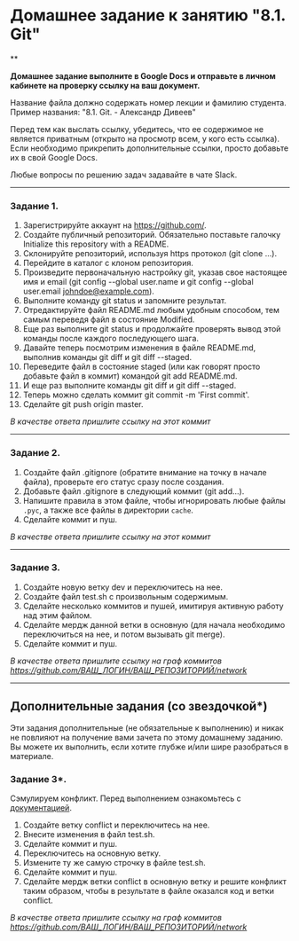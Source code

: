 # Домашнее задание к занятию "8.1. Git"

**

**Домашнее задание выполните в Google Docs и отправьте в личном кабинете на проверку ссылку на ваш документ.**

Название файла должно содержать номер лекции и фамилию студента. Пример названия: "8.1. Git. - Александр Дивеев"

Перед тем как выслать ссылку, убедитесь, что ее содержимое не является приватным (открыто на просмотр всем, у кого есть ссылка). Если необходимо прикрепить дополнительные ссылки, просто добавьте их в свой Google Docs.

Любые вопросы по решению задач задавайте в чате Slack.

---

### Задание 1.

1. Зарегистрируйте аккаунт на https://github.com/.
1. Создайте публичный репозиторий. Обязательно поставьте галочку Initialize this repository with a README.
2. Склонируйте репозиторий, используя https протокол (git clone ...).
3. Перейдите в каталог с клоном репозитория.
1. Произведите первоначальную настройку git, указав свое настоящее имя и email (git config --global user.name и git config --global user.email johndoe@example.com).
1. Выполните команду git status и запомните результат.
1. Отредактируйте файл README.md любым удобным способом, тем самым переведя файл в состояние Modified.
1. Еще раз выполните git status и продолжайте проверять вывод этой команды после каждого последующего шага.
1. Давайте теперь посмотрим изменения в файле README.md, выполнив команды git diff и git diff --staged.
1. Переведите файл в состояние staged (или как говорят просто добавьте файл в коммит) командой git add README.md.
1. И еще раз выполните команды git diff и git diff --staged.
1. Теперь можно сделать коммит git commit -m 'First commit'.
1. Сделайте git push origin master.

*В качестве ответа пришлите ссылку на этот коммит*

---

### Задание 2.

1. Создайте файл .gitignore (обратите внимание на точку в начале файла), проверьте его статус сразу после создания.
1. Добавьте файл .gitignore в следующий коммит (git add...).
1. Напишите правила в этом файле, чтобы игнорировать любые файлы `.pyc`, а также все файлы в директории `cache`.
1. Сделайте коммит и пуш.

*В качестве ответа пришлите ссылку на этот коммит*

---

### Задание 3.

1. Создайте новую ветку dev и переключитесь на нее.
1. Создайте файл test.sh с произвольным содержимым.
1. Сделайте несколько коммитов и пушей, имитируя активную работу над этим файлом.
1. Сделайте мердж данной ветки в основную (для начала необходимо переключиться на нее, и потом вызывать git merge).
1. Сделайте коммит и пуш.

*В качестве ответа пришлите ссылку на граф коммитов https://github.com/ВАШ_ЛОГИН/ВАШ_РЕПОЗИТОРИЙ/network*

---
## Дополнительные задания (со звездочкой*)

Эти задания дополнительные (не обязательные к выполнению) и никак не повлияют на получение вами зачета по этому домашнему заданию. Вы можете их выполнить, если хотите глубже и/или шире разобраться в материале.

### Задание 3*.

Сэмулируем конфликт. Перед выполнением ознакомьтесь с [документацией](https://git-scm.com/book/ru/v2/%D0%98%D0%BD%D1%81%D1%82%D1%80%D1%83%D0%BC%D0%B5%D0%BD%D1%82%D1%8B-Git-%D0%9F%D1%80%D0%BE%D0%B4%D0%B2%D0%B8%D0%BD%D1%83%D1%82%D0%BE%D0%B5-%D1%81%D0%BB%D0%B8%D1%8F%D0%BD%D0%B8%D0%B5).
1. Создайте ветку conflict и переключитесь на нее.
2. Внесите изменения в файл test.sh. 
3. Сделайте коммит и пуш.
4. Переключитесь на основную ветку.
5. Измените ту же самую строчку в файле test.sh.
6. Сделайте коммит и пуш.
7. Сделайте мердж ветки conflict в основную ветку и решите конфликт таким образом, чтобы в результате в файле оказался код и ветки conflict.

*В качестве ответа пришлите ссылку на граф коммитов https://github.com/ВАШ_ЛОГИН/ВАШ_РЕПОЗИТОРИЙ/network*
